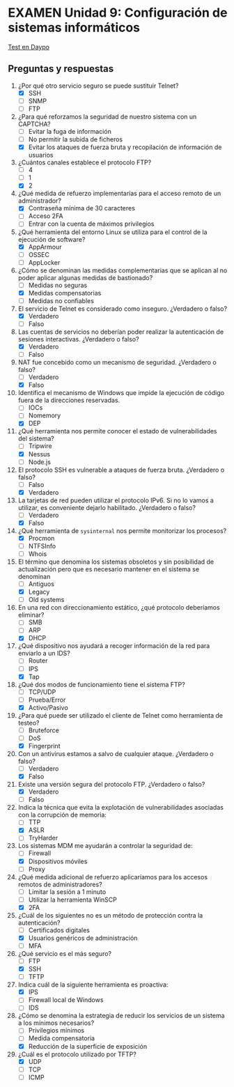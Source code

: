 # EXAMEN Unidad 9: Configuración de sistemas informáticos

[Test en Daypo](https://www.daypo.com/br-9.html)

## Preguntas y respuestas

1. ¿Por qué otro servicio seguro se puede sustituir Telnet?
	- [x] SSH
	- [ ] SNMP
	- [ ] FTP

2. ¿Para qué reforzamos la seguridad de nuestro sistema con un CAPTCHA?
	- [ ] Evitar la fuga de información
	- [ ] No permitir la subida de ficheros
	- [x] Evitar los ataques de fuerza bruta y recopilación de información de usuarios

3. ¿Cuántos canales establece el protocolo FTP?
	- [ ] 4
	- [ ] 1
	- [x] 2

4. ¿Qué medida de refuerzo implementarías para el acceso remoto de un administrador?
	- [x] Contraseña mínima de 30 caracteres
	- [ ] Acceso 2FA
	- [ ] Entrar con la cuenta de máximos privilegios

5. ¿Qué herramienta del entorno Linux se utiliza para el control de la ejecución de software?
	- [x] AppArmour
	- [ ] OSSEC
	- [ ] AppLocker

6. ¿Cómo se denominan las medidas complementarias que se aplican al no poder aplicar algunas medidas de bastionado?
	- [ ] Medidas no seguras
	- [x] Medidas compensatorias
	- [ ] Medidas no confiables

7. El servicio de Telnet es considerado como inseguro. ¿Verdadero o falso?
	- [x] Verdadero
	- [ ] Falso

8. Las cuentas de servicios no deberían poder realizar la autenticación de sesiones interactivas. ¿Verdadero o falso?
	- [x] Verdadero
	- [ ] Falso

9. NAT fue concebido como un mecanismo de seguridad. ¿Verdadero o falso?
	- [ ] Verdadero
	- [x] Falso

10. Identifica el mecanismo de Windows que impide la ejecución de código fuera de la direcciones reservadas.
	- [ ] IOCs
	- [ ] Nomemory
	- [x] DEP

11. ¿Qué herramienta nos permite conocer el estado de vulnerabilidades del sistema?
	- [ ] Tripwire
	- [x] Nessus
	- [ ] Node.js

12. El protocolo SSH es vulnerable a ataques de fuerza bruta. ¿Verdadero o falso?
	- [ ] Falso
	- [x] Verdadero

13. La tarjetas de red pueden utilizar el protocolo IPv6. Si no lo vamos a utilizar, es conveniente dejarlo habilitado. ¿Verdadero o falso?
	- [ ] Verdadero
	- [x] Falso

14. ¿Qué herramienta de `sysinternal` nos permite monitorizar los procesos?
	- [x] Procmon
	- [ ] NTFSInfo
	- [ ] Whois

15. El término que denomina los sistemas obsoletos y sin posibilidad de actualización pero que es necesario mantener en el sistema se denominan
	- [ ] Antiguos
	- [x] Legacy
	- [ ] Old systems

16. En una red con direccionamiento estático, ¿qué protocolo deberíamos eliminar?
	- [ ] SMB
	- [ ] ARP
	- [x] DHCP

17. ¿Qué dispositivo nos ayudará a recoger información de la red para enviarlo a un IDS?
	- [ ] Router
	- [ ] IPS
	- [x] Tap

18. ¿Qué dos modos de funcionamiento tiene el sistema FTP?
	- [ ] TCP/UDP
	- [ ] Prueba/Error
	- [x] Activo/Pasivo

19. ¿Para qué puede ser utilizado el cliente de Telnet como herramienta de testeo?
	- [ ] Bruteforce
	- [ ] DoS
	- [x] Fingerprint

20. Con un antivirus estamos a salvo de cualquier ataque. ¿Verdadero o falso?
	- [ ] Verdadero
	- [x] Falso

21. Existe una versión segura del protocolo FTP. ¿Verdadero o falso?
	- [x] Verdadero
	- [ ] Falso

22. Indica la técnica que evita la explotación de vulnerabilidades asociadas con la corrupción de memoria:
	- [ ] TTP
	- [x] ASLR
	- [ ] TryHarder

23. Los sistemas MDM me ayudarán a controlar la seguridad de:
	- [ ] Firewall
	- [x] Dispositivos móviles
	- [ ] Proxy

24. ¿Qué medida adicional de refuerzo aplicaríamos para los accesos remotos de administradores?
	- [ ] Limitar la sesión a 1 minuto
	- [ ] Utilizar la herramienta WinSCP
	- [x] 2FA

25. ¿Cuál de los siguientes no es un método de protección contra la autenticación?
	- [ ] Certificados digitales
	- [x] Usuarios genéricos de administración
	- [ ] MFA

26. ¿Qué servicio es el más seguro?
	- [ ] FTP
	- [x] SSH
	- [ ] TFTP

27. Indica cuál de la siguiente herramienta es proactiva:
	- [x] IPS
	- [ ] Firewall local de Windows
	- [ ] IDS

28. ¿Cómo se denomina la estrategia de reducir los servicios de un sistema a los mínimos necesarios?
	- [ ] Privilegios mínimos
	- [ ] Medida compensatoria
	- [x] Reducción de la superficie de exposición

29. ¿Cuál es el protocolo utilizado por TFTP?
	- [x] UDP
	- [ ] TCP
	- [ ] ICMP